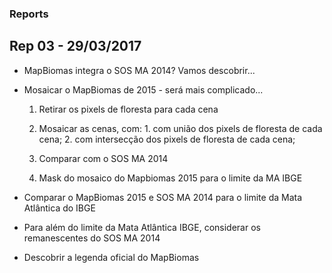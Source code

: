 ### Reports

## Rep 03 - 29/03/2017

- MapBiomas integra o SOS MA 2014? Vamos descobrir...

- Mosaicar o MapBiomas de 2015 - será mais complicado...

  1. Retirar os pixels de floresta para cada cena
 
  2. Mosaicar as cenas, com: 1. com união dos pixels de floresta de cada cena; 2. com intersecção dos pixels de floresta de cada cena; 
  
  3. Comparar com o SOS MA 2014
  
  4. Mask do mosaico do Mapbiomas 2015 para o limite da MA IBGE

- Comparar o MapBiomas 2015 e SOS MA 2014 para o limite da Mata Atlântica do IBGE

- Para além do limite da Mata Atlântica IBGE, considerar os remanescentes do SOS MA 2014

- Descobrir a legenda oficial do MapBiomas
